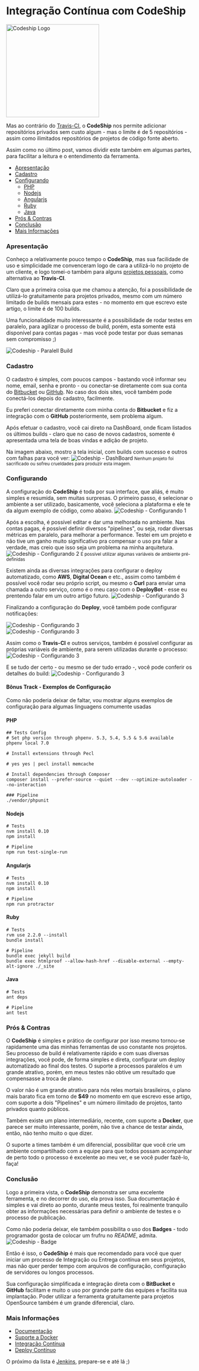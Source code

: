 # Integração Contínua com CodeShip

<img src="/assetscodeship/codeship.png" class="img img-responsive pull-right" alt="Codeship Logo" title="Codeship" width="250">

Mas ao contrário do [Travis-CI](https://www.travis-ci.org), o **CodeShip** nos permite adicionar repositórios privados sem custo algum - mas o limite
é de 5 repositórios - assim como ilimitados repositórios de projetos de código fonte aberto.

Assim como no último post, vamos dividir este também em algumas partes, para facilitar a leitura e o entendimento da ferramenta.

- [Apresentação](#apresentacao)
- [Cadastro](#cadastro)
- [Configurando](#configurando)
    - [PHP](#configurando-php)
    - [Nodejs](#configurando-nodejs)
    - [Angularjs](#configurando-angularjs)
    - [Ruby](#configurando-ruby)
    - [Java](#configurando-java)
- [Prós & Contras](#pros-e-contras)
- [Conclusão](#conclusao)
- [Mais Informações](#mais-informacoes)

### <a name="apresentacao"></a> Apresentação

Conheço a relativamente pouco tempo o **CodeShip**, mas sua facilidade de uso e simplicidade me convenceram logo de cara a
utilizá-lo no projeto de um cliente, e logo tomei-o também para alguns [projetos pessoais](https://github.com/mrprompt), como
alternativa ao **Travis-CI**.

Claro que a primeira coisa que me chamou a atenção, foi a possibilidade de utilizá-lo gratuitamente para projetos privados,
mesmo com um número limitado de builds mensais para estes - no momento em que escrevo este artigo, o limite é de 100 builds.

Uma funcionalidade muito interessante é a possibilidade de rodar testes em paralelo, para agilizar o processo de build, porém, esta
somente está disponível para contas pagas - mas você pode testar por duas semanas sem compromisso ;)

<img src="/assetscodeship/codeship-parallelci.png" class="img img-responsive" alt="Codeship - Paralell Build" title="Codeship - Parallel">

### <a name="cadastro"></a> Cadastro

O cadastro é simples, com poucos campos - bastando você informar seu nome, email, senha e pronto - ou conectar-se diretamente
com sua conta do [Bitbucket](https://www.Bitbucket.com) ou [GitHub](https://www.github.com). No caso dos dois sites, você
também pode conectá-los depois do cadastro, facilmente.

Eu preferi conectar diretamente com minha conta do **Bitbucket** e fiz a integração com o **GitHub** posteriormente, sem problema
algum.

Após efetuar o cadastro, você cai direto na DashBoard, onde ficam listados os últimos builds - claro que no caso de novos cadastros,
somente é apresentada uma tela de boas vindas e adição de projeto.

Na imagem abaixo, mostro a tela inicial, com builds com sucesso e outros com falhas para você ver:
<img src="/assetscodeship/shot-codeship-dashboard.png" class="img img-responsive" alt="Codeship - DashBoard" title="Codeship - DashBoard">
<small>Nenhum projeto foi sacrificado ou sofreu crueldades para produzir esta imagem.</small>

### <a name="configurando"></a> Configurando

A configuração do **CodeShip** é toda por sua interface, que aliás, é muito simples e resumida, sem muitas surpresas.
O primeiro passo, é selecionar o ambiente a ser utilizado, basicamente, você seleciona a plataforma e ele te da algum exemplo de código, como abaixo.
<img src="/assetscodeship/shot-codeship-environments.png"  class="img img-responsive" alt="Codeship - Configurando 1" title="Codeship - Environment">

Após a escolha, é possível editar e dar uma melhorada no ambiente. Nas contas pagas, é possível definir diversos "pipelines", ou seja, rodar diversas métricas em
paralelo, para melhorar a performance. Testei em um projeto e não tive um ganho muito significativo pra compensar o uso pra falar a verdade, mas creio que isso
seja um problema na minha arquitetura.
<img src="/assetscodeship/shot-codeship-tests.png"  class="img img-responsive" alt="Codeship - Configurando 2" title="Codeship - Environment">
<small>É possível utilizar algumas variáveis de ambiente pré-definidas</small>

Existem ainda as diversas integrações para configurar o deploy automatizado, como **AWS**, **Digital Ocean** e etc., assim como também é possível você
rodar seu próprio script, ou mesmo o **Curl** para enviar uma chamada a outro serviço, como é o meu caso com o **DeployBot** - esse eu prentendo falar em um outro
artigo futuro.
<img src="/assetscodeship/shot-codeship-deploy.png"  class="img img-responsive" alt="Codeship - Configurando 3" title="Codeship - Environment">

Finalizando a configuração do **Deploy**, você também pode configurar notificações:
<div class="row">
    <div class="col-sm-12 col-lg-6">
        <img src="/assetscodeship/shot-codeship-hooks.png"  class="img img-responsive" alt="Codeship - Configurando 3" title="Codeship - Environment">
    </div>
    <div class="col-sm-12 col-lg-6">
        <img src="/assetscodeship/shot-codeship-hooks-2.png"  class="img img-responsive" alt="Codeship - Configurando 3" title="Codeship - Environment">
    </div>
</div>

Assim como o **Travis-CI** e outros serviços, também é possível configurar as próprias variáveis de ambiente, para serem utilizadas durante o processo:
<img src="/assetscodeship/shot-codeship-config-environment.png" class="img img-responsive" alt="Codeship - Configurando 3" title="Codeship - Environment">

E se tudo der certo - ou mesmo se der tudo errado -, você pode conferir os detalhes do build:
<img src="/assetscodeship/shot-codeship-success.png" class="img img-responsive" alt="Codeship - Configurando 3" title="Codeship - Environment">

#### Bônus Track - Exemplos de Configuração

Como não poderia deixar de faltar, vou mostrar alguns exemplos de configuração para algumas linguagens comumente usadas

#### <a name="configurando-php"></a> PHP

```
## Tests Config
# Set php version through phpenv. 5.3, 5.4, 5.5 & 5.6 available
phpenv local 7.0

# Install extensions through Pecl

# yes yes | pecl install memcache

# Install dependencies through Composer
composer install --prefer-source --quiet --dev --optimize-autoloader --no-interaction
```
```
### Pipeline
./vendor/phpunit
```

#### <a name="configurando-nodejs"></a> Nodejs

```
# Tests
nvm install 0.10
npm install
```

```
# Pipeline
npm run test-single-run
```

#### <a name="configurando-angularjs"></a> Angularjs

```
# Tests
nvm install 0.10
npm install
```

```
# Pipeline
npm run protractor
```

#### <a name="configurando-ruby"></a> Ruby

```
# Tests
rvm use 2.2.0 --install
bundle install
```
```
# Pipeline
bundle exec jekyll build
bundle exec htmlproof --allow-hash-href --disable-external --empty-alt-ignore ./_site
```

#### <a name="configurando-java"></a> Java

```
# Tests
ant deps
```

```
# Pipeline
ant test
```

### <a name="pros-e-contras"></a> Prós & Contras

O **CodeShip** é simples e prático de configurar por isso mesmo tornou-se rapidamente uma das minhas ferramentas de uso constante nos
projetos.
Seu processo de build é relativamente rápido e com suas diversas integrações, você pode, de forma simples e direta, configurar um
deploy automatizado ao final dos testes.
O suporte a processos paralelos é um grande atrativo, porém, em meus testes não obtive um resultado que compensasse a troca de plano.

O valor não é um grande atrativo para nós reles mortais brasileiros, o plano mais barato fica em torno de **$49** no momento em que escrevo
esse artigo, com suporte a dois "Pipelines" e um número ilimitado de projetos, tanto privados quanto públicos.

Também existe um plano intermediário, recente, com suporte a **Docker**, que parece ser muito interessante, porém, não tive a chance de
testar ainda, então, não tenho muito o que dizer.

O suporte a times também é um diferencial, possibilitar que você crie um ambiente compartilhado com a equipe para que todos possam
acompanhar de perto todo o processo é excelente ao meu ver, e se você puder fazê-lo, faça!

### <a name="conclusao"></a> Conclusão

Logo a primeira vista, o **CodeShip** demonstra ser uma excelente ferramenta, e no decorrer do uso, ela prova isso.
Sua documentação é simples e vai direto ao ponto, durante meus testes, foi realmente tranquilo obter as informações necessárias para
definir o ambiente de testes e o processo de publicação.

Como não poderia deixar, ele também possibilita o uso dos **Badges** - todo programador gosta de colocar um frufru no *README*, admita.
<img src="/assetscodeship/shot-codeship-badge.png" class="img img-responsive" alt="Codeship - Badge" title="Codeship - Badge">

Então é isso, o **CodeShip** é mais que recomendado para você que quer iniciar um processo de Integração ou Entrega contínua em seus
projetos, mas não quer perder tempo com arquivos de configuração, configuração de servidores ou longos processos.

Sua configuração simplificada e integração direta com o **BitBucket** e **GitHub** facilitam e muito o uso por grande parte das equipes
e facilita sua implantação. Poder utilizar a ferramenta gratuitamente para projetos OpenSource também é um grande diferencial, claro.

### <a name="mais-informacoes"></a> Mais Informações

- [Documentação](https://codeship.com/documentation)
- [Suporte a Docker](http://pages.codeship.com/docker)
- [Integração Contínua](https://codeship.com/documentation/continuous-integration/)
- [Deploy Contínuo](https://codeship.com/documentation/continuous-deployment/)

O próximo da lista é [Jenkins](https://jenkins.io/), prepare-se e até lá ;)
